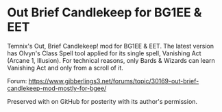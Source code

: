 # Out Brief Candlekeep for BG1EE & EET
Temnix's Out, Brief Candlekeep! mod for BG1EE &amp; EET.  The latest version has Olvyn's Class Spell tool applied for its single spell, Vanishing Act (Arcane 1, Illusion).  For technical reasons, only Bards & Wizards can learn Vanishing Act and only from a scroll of it.

Forum: https://www.gibberlings3.net/forums/topic/30169-out-brief-candlekeep-mod-mostly-for-bgee/

Preserved with on GitHub for posterity with its author's permission.
